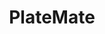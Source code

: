 ---
layout: link
href: https://github.com/janniezhong/platemate
title: PlateMate
permalink: /project/platemate.html
thumb: platemate.jpg
number: '015'
tags: code
---